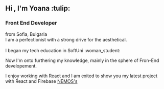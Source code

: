 <h2>Hi , I'm Yoana :tulip:</h2>
<h3>Front End Developer </h3>
from Sofia, Bulgaria <br/>
I am a perfectionist with a strong drive for the aesthetical.<br/> 
<br/>
I began my tech education in SoftUni :woman_student: 

Now I'm onto furthering my knowledge, mainly in the sphere of Fron-End developement.

I enjoy working with React and I am exited to show you my latest project with React and Firebase <a href="https://nemos-663db.web.app">NEMOS's</a>



